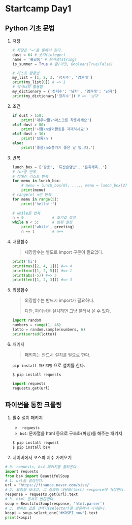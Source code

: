 # Startcamp Day1

## Python 기초 문법

1. 저장

   ```Python
   # 저장은 "="을 통해서 한다.
   dust = 64 # 숫자(integer)
   name = '홍길동' # 문자열(string)
   is_summer = True # 참/거짓, Boolean(True/False)
   ```

   ```python
   # 리스트 활용법
   my_list = [1, 2, 3, '정지수', '염겨래']
   print(my_list[0]) # => 1
   # 딕셔너리 활용법
   my_dictionary = {'정지수': '남자', '염겨래': '남자'}
   print(my_dictionary['정지수']) # => '남자'
   ```

2. 조건

   ```python
   if dust > 150:
       print('매우나쁨\n마스크를 착용하세요')
   elif dust > 80:
       print('나쁨\n실외활동을 자제하세요')
   elif dust > 30:
       print('보통\n')
   else:
       print('좋음\n소풍가기 좋은 날 입니다.')
   ```

   

3. 반복

   ```python
   lunch_box = ['짬뽕', '류산슬덮밥', '돈육제육..']
   # for문 반복
   # 정해진 리스트 반복
   for menu in lunch_box:
       # menu = lunch_box[0], ...., menu = lunch_box[2]
       print(menu)
   # range(n) n번 반복
   for menu in range(5):
       print('hello!!')
       
   # while문 반복
   n = 0             # 초기값 설정
   while n < 5:      # 범위 설정
       print('while', greeting)
       n += 1        # n++
   ```

4. 내장함수

   > 내장함수는 별도로 import 구문이 필요없다.

   ```python
   print('hi')
   print(max([2, 4, 1])) #=> 4
   print(min([1, 2, 5])) #=> 1
   print(abs(-5)) #=> 5
   print(len([1, 2, 3])) #=> 3
   ```

5. 외장함수 

   >외장함수는 반드시 import가 필요하다.
   >
   >다만, 파이썬을 설치하면 그냥 불러서 쓸 수 있다.

   ```python
   import random
   numbers = range(1, 46)
   lotto = random.sample(numbers, 6)
   print(sorted(lotto))
   ```

6. 패키지

   > 패키지는 반드시 설치를 필요로 한다.

   `pip install 패키지명` 으로 설치를 한다.

   ```bash
   $ pip install requests
   ```

   ```python
   import requests
   requests.get(url)
   ```



## 파이썬을 통한 크롤링

1. 필수 설치 패키지

   * ` requests`
   * `bs4`: 문자열을 html 등으로 구조화(파싱)를 해주는 패키지

   ```bash
   $ pip install request
   $ pip install bs4
   ```

2.  네이버에서 코스피 지수 가져오기

   ```python
   # 0. requests, bs4 패키지를 불러온다.
   import requests
   from bs4 import BeautifulSoup
   # 1. url을 설정한다.
   url = 'https://finance.naver.com/sise/'
   # 2. 요청을 보내고, 그 결과의 내용을(text) response에 저장한다.
   response = requests.get(url).text
   # 3. html 문서로 변환한다.
   soup = BeautifulSoup(response, 'html.parser')
   # 3. 원하는 값을 선택자(selector)를 활용해서 가져온다.
   kospi = soup.select_one('#KOSPI_now').text
   print(kospi)
   ```

